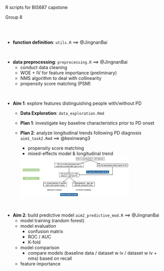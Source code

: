R scripts for BIS687 capstone

Group 8

<br/>

<br/>

- **function definition**: `utils.R`  ==> @JingnanBai

<br/>

- **data preprocessing**: `preprocessing.R` ==> @JingnanBai
  - conduct data cleaning
  - WOE + IV for feature importance (preliminary)
  - NMS algorithm to deal with collinearity
  - propensity score matching (PSM)

<br/>

- **Aim 1**: explore features distinguishing people with/without PD
  - **Data Exploration**: `data_exploration.Rmd`

  - **Plan 1**: investigate key baseline characteristics prior to PD onset
 
  - **Plan 2**: analyze longitudinal trends following PD diagnosis `aim1_task2.Rmd` ==> @kexinwang3
    - propensity score matching
    - mixed-effects model & longitudinal trend


    <img src="https://github.com/JingnanBai/BIS687-Capstone-group-8/blob/main/figure/workflow.jpg" alt="workflow" width="75%;" height="75%;" margin="auto;"/>

<br/>

- **Aim 2**: build predictive model `aim2_predictive_mod.R` ==> @JingnanBai
  - model training (random forest)
  - model evaluation
    - confusion matrix
    - ROC / AUC
    - K-fold
  - model comparison
    - compare models (baseline data / dataset w iv / dataset w iv + nms) based on recall
  - feature importance


<br/>


      
